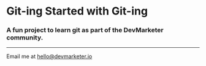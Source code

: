 # Git-ing Started with Git-ing

### A fun project to learn git as part of the **DevMarketer** community.

---

Email me at [hello@devmarketer.io](Mailto:hello@devmarketer.io)
